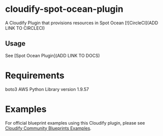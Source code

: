 cloudify-spot-ocean-plugin
===================

A Cloudify Plugin that provisions resources in Spot Ocean
[![CircleCI](ADD LINK TO CIRCLECI)

## Usage
See [Spot Ocean Plugin](ADD LINK TO DOCS)


# Requirements
boto3 AWS Python Library version 1.9.57

# Examples
For official blueprint examples using this Cloudify plugin, please see [Cloudify Community Blueprints Examples](https://github.com/cloudify-community/blueprint-examples/).
